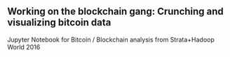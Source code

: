 ## Working on the blockchain gang: Crunching and visualizing bitcoin data
Jupyter Notebook for Bitcoin / Blockchain analysis from Strata+Hadoop World 2016
